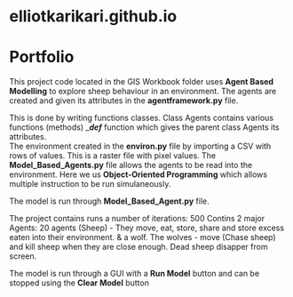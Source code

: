 # elliotkarikari.github.io
# Portfolio
This project code located in the GIS Workbook folder uses __Agent Based Modelling__ to explore sheep behaviour in an environment. The agents are created and given its attributes in the __agentframework.py__ file. 

This is done by writing functions classes. Class Agents contains various functions (methods) ____def___ function which gives the parent class Agents its attributes.     
The environment created in the __environ.py__ file by importing a CSV with rows of values. This is a raster file with pixel values. The __Model_Based_Agents.py__ file allows the agents to be read into the environment. Here we us __Object-Oriented Programming__ which allows multiple instruction to be run simulaneously. 

The model is run through __Model_Based_Agent.py__ file. 

The project contains runs a number of iterations: 500
Contins 2 major Agents: 
20 agents (Sheep) - They move, eat, store, share and store excess eaten into their environment.
& a wolf. 
The wolves - move (Chase sheep) and kill sheep when they are close enough. Dead sheep disapper from screen. 

The model is run through a GUI with a __Run Model__ button and can be stopped using the __Clear Model__ button 
